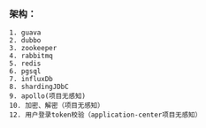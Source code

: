 ### 架构：
    1. guava
    2. dubbo
    3. zookeeper
    4. rabbitmq
    5. redis
    6. pgsql
    7. influxDb
    8. shardingJDbC
    9. apollo(项目无感知)
    10. 加密、解密（项目无感知）
    12. 用户登录token校验（application-center项目无感知）